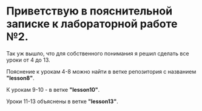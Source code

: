 # Приветствую в пояснительной записке к лабораторной работе №2.
Так уж вышло, что для собственного понимания я решил сделать все уроки от 4 до 13.

Пояснение к урокам 4-8 можно найти в ветке репозитория с названием **"lesson8"**.

К урокам 9-10 - в ветке **"lesson10"**.

Уроки 11-13 объяснены в ветке **"lesson13"**.
